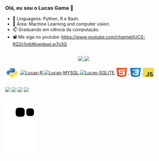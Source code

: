 ### Olá, eu sou o Lucas Gama 👋


- 🔭 Linguagens: Python, R e Bash.
- :robot: Área: Machine Learning and computer vision. 
- 📫 Graduando em ciência da computação. 
- 📽️ Me siga no youtube: https://www.youtube.com/channel/UCS-KQ2c1vddKoedawLw7o3Q 

##

<div align="center">
  <a href="https://github.com/lucasjlgc">
  <img height="160em" src="https://github-readme-stats.vercel.app/api?username=lucasjlgc&show_icons=true&theme=chartreuse-dark&include_all_commits=true&count_private=true"/>
  <img height="180em" src="https://github-readme-stats.vercel.app/api/top-langs/?username=lucasjlgc&layout=compact&langs_count=7&theme=chartreuse-dark"/>
</div>

<div style="display: inline_block"><br>
  <img align="center" alt="Lucas-Python" height="35" width="45" src="https://raw.githubusercontent.com/devicons/devicon/master/icons/python/python-original.svg">
  <img align="center" alt="Lucas-R" height="30" width="43" src="https://img.shields.io/badge/R-276DC3?style=for-the-badge&logo=r&logoColor=white">
  <img align="center" alt="Lucas-MYSQL" height="30" width="40" src="https://camo.githubusercontent.com/8462c30b67acfd5571bcfb8094f5be2d1b7ac9e0cdbffbf4d146cc04b94b5d1d/68747470733a2f2f7777772e6d7973716c2e636f6d2f636f6d6d6f6e2f6c6f676f732f6c6f676f2d6d7973716c2d313730783131352e706e67">  
  <img align="center" alt="Lucas-SQLITE" height="30" width="60" src="https://img.shields.io/badge/SQLite-07405E?style=for-the-badge&logo=sqlite&logoColor=white">
  <img align="center" alt="Lucas-HTML" height="30" width="40" src="https://raw.githubusercontent.com/devicons/devicon/master/icons/html5/html5-original.svg">
  <img align="center" alt="Lucas-CSS" height="30" width="40" src="https://raw.githubusercontent.com/devicons/devicon/master/icons/css3/css3-original.svg">
  <img align="center" alt="Lucas-JS" height="30" width="35" src="https://raw.githubusercontent.com/github/explore/80688e429a7d4ef2fca1e82350fe8e3517d3494d/topics/javascript/javascript.png">
  

</div>
  
  
  
  ##
  
  <div> 
  <a href = "mailto:lucasjlgc@outlook.com"><img src="https://img.shields.io/badge/Microsoft_Outlook-0078D4?style=for-the-badge&logo=microsoft-outlook&logoColor=white" target="_blank"></a>
  <a href="https://instagram.com/lucas10112" target="_blank"><img src="https://img.shields.io/badge/-Instagram-%23E4405F?style=for-the-badge&logo=instagram&logoColor=white" target="_blank"></a>
  <a href="https://www.linkedin.com/in/lucasjlgc/" target="_blank"><img src="https://img.shields.io/badge/-LinkedIn-%230077B5?style=for-the-badge&logo=linkedin&logoColor=white" target="_blank"></a> 
  <a href="https://www.youtube.com/channel/UCS-KQ2c1vddKoedawLw7o3Q/featured" target="_blank"><img src="https://img.shields.io/badge/YouTube-FF0000?style=for-the-badge&logo=youtube&logoColor=white" target="_blank"></a> 
    
  ![Snake animation](https://github.com/lucasjlgc/lucasjlgc/blob/output/github-contribution-grid-snake.svg)
 
</div>
